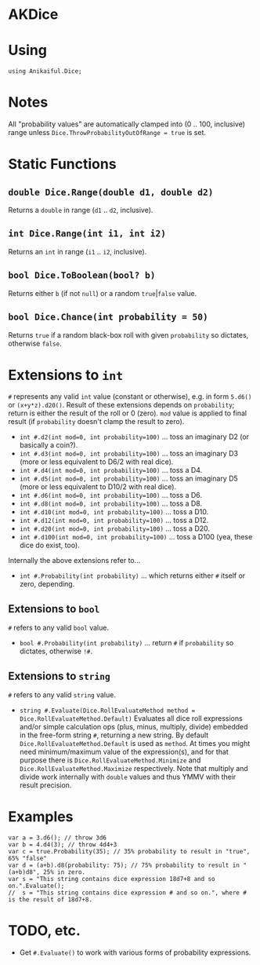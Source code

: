 ﻿# AKDice
# Using
`using Anikaiful.Dice;`
# Notes
All "probability values" are automatically clamped into (0 .. 100, inclusive) range unless `Dice.ThrowProbabilityOutOfRange = true` is set.
# Static Functions
## `double Dice.Range(double d1, double d2)`
Returns a `double` in range (`d1` .. `d2`, inclusive).
## `int Dice.Range(int i1, int i2)`
Returns an `int` in range (`i1` .. `i2`, inclusive).
## `bool Dice.ToBoolean(bool? b)`
Returns either `b` (if not `null`) or a random `true`|`false` value.
## `bool Dice.Chance(int probability = 50)`
Returns `true` if a random black-box roll with given `probability` so dictates, otherwise `false`.
# Extensions to `int`
`#` represents any valid `int` value (constant or otherwise), e.g. in form `5.d6()` or `(x+y*z).d20()`. Result of these extensions depends on `probability`; return is either the result of the roll or 0 (zero). `mod` value is applied to final result (if `probability` doesn't clamp the result to zero).
* `int #.d2(int mod=0, int probability=100)`
... toss an imaginary D2 (or basically a coin?).
* `int #.d3(int mod=0, int probability=100)`
... toss an imaginary D3 (more or less equivalent to D6/2 with real dice).
* `int #.d4(int mod=0, int probability=100)`
... toss a D4.
* `int #.d5(int mod=0, int probability=100)`
... toss an imaginary D5 (more or less equivalent to D10/2 with real dice).
* `int #.d6(int mod=0, int probability=100)`
... toss a D6.
* `int #.d8(int mod=0, int probability=100)`
... toss a D8.
* `int #.d10(int mod=0, int probability=100)`
... toss a D10.
* `int #.d12(int mod=0, int probability=100)`
... toss a D12.
* `int #.d20(int mod=0, int probability=100)`
... toss a D20.
* `int #.d100(int mod=0, int probability=100)`
... toss a D100 (yea, these dice do exist, too).

Internally the above extensions refer to...
* `int #.Probability(int probability)`
... which returns either `#` itself or zero, depending.

## Extensions to `bool`
`#` refers to any valid `bool` value.
* `bool #.Probability(int probability)`
... return `#` if `probability` so dictates, otherwise `!#`.

## Extensions to `string`
`#` refers to any valid `string` value.
* `string #.Evaluate(Dice.RollEvaluateMethod method = Dice.RollEvaluateMethod.Default)`
Evaluates all dice roll expressions and/or simple calculation ops (plus, minus, multiply, divide) embedded in the free-form string `#`, returning a new string. By default `Dice.RollEvaluateMethod.Default` is used as `method`. At times you might need minimum/maximum value of the expression(s), and for that purpose there is `Dice.RollEvaluateMethod.Minimize` and `Dice.RollEvaluateMethod.Maximize` respectively. Note that multiply and divide work internally with `double` values and thus YMMV with their result precision.

# Examples
    var a = 3.d6(); // throw 3d6
    var b = 4.d4(3); // throw 4d4+3
    var c = true.Probability(35); // 35% probability to result in "true", 65% "false"
    var d = (a+b).d8(probability: 75); // 75% probability to result in "(a+b)d8", 25% in zero.
    var s = "This string contains dice expression 18d7+8 and so on.".Evaluate();
    //  s = "This string contains dice expression # and so on.", where # is the result of 18d7+8.

# TODO, etc.
* Get `#.Evaluate()` to work with various forms of probability expressions.

